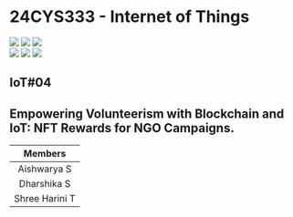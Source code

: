 # 24CYS333 - Internet of Things
![](https://img.shields.io/badge/Batch-22CYS-lightgreen) ![](https://img.shields.io/badge/UG-blue) ![](https://img.shields.io/badge/Subject-IoT-blue)
<br/>
![](https://img.shields.io/badge/Lecture-2-orange) ![](https://img.shields.io/badge/Practical-3-orange) ![](https://img.shields.io/badge/Credits-3-orange) <br/>

## IoT#04
## Empowering Volunteerism with Blockchain and IoT: NFT Rewards for NGO Campaigns.

| Members | 
|:-------:|
| Aishwarya S | 
| Dharshika S | 
| Shree Harini T |

